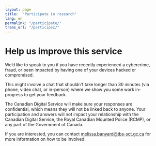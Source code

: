 ```yaml
---
layout: page
title:  "Participate in research"
lang: en
permalink: "/participate/"
trans_url: "/participez/"
---
```


# Help us improve this service

We’d like to speak to you if you have recently experienced a cybercrime, fraud, or been impacted by having one of your devices hacked or compromised.

This might involve a chat that shouldn't take longer than 30 minutes (via phone, video chat, or in-person) where we show you some work in-progress to get your feedback.

The Canadian Digital Service will make sure your responses are confidential, which means they will not be linked back to anyone. Your participation and answers will not impact your relationship with the Canadian Digital Service, the Royal Canadian Mounted Police (RCMP), or any part of the Government of Canada.

If you are interested, you can contact [melissa.banyard@tbs-sct.gc.ca](mailto:melissa.banyard@tbs-sct.gc.ca) for more information on how to be involved.
